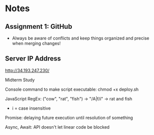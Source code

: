 # Notes

## Assignment 1: GitHub
- Always be aware of conflicts and keep things organized and precise when merging changes!

## Server IP Address
http://34.193.247.230/

Midterm Study

Console command to make script executable: chmod +x deploy.sh

JavaScript RegEx: ("cow", "rat", "fish") -> "/A|f/i" -> rat and fish
- i = case insensitive

Promise: delaying future execution until resolution of something

Async, Await: API doesn't let linear code be blocked





